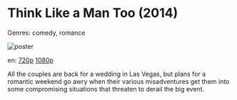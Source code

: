# Think Like a Man Too (2014)

Genres: comedy, romance

![poster](http://image.tmdb.org/t/p/w500/xOTTC0HF25aYRteqYZJ4Xhh8uOF.jpg)

en:
  [720p](magnet:?xt=urn:btih:E72B42F7354F41E24E4185DAFD4DF1D78645D203&tr=udp://glotorrents.pw:6969/announce&tr=udp://tracker.opentrackr.org:1337/announce&tr=udp://torrent.gresille.org:80/announce&tr=udp://tracker.openbittorrent.com:80&tr=udp://tracker.coppersurfer.tk:6969&tr=udp://tracker.leechers-paradise.org:6969&tr=udp://p4p.arenabg.ch:1337&tr=udp://tracker.internetwarriors.net:1337)
  [1080p](magnet:?xt=urn:btih:1220A64D072849343CD493E96501F629A1E7EC8C&tr=udp://glotorrents.pw:6969/announce&tr=udp://tracker.opentrackr.org:1337/announce&tr=udp://torrent.gresille.org:80/announce&tr=udp://tracker.openbittorrent.com:80&tr=udp://tracker.coppersurfer.tk:6969&tr=udp://tracker.leechers-paradise.org:6969&tr=udp://p4p.arenabg.ch:1337&tr=udp://tracker.internetwarriors.net:1337)
  


All the couples are back for a wedding in Las Vegas, but plans for a romantic weekend go awry when their various misadventures get them into some compromising situations that threaten to derail the big event.